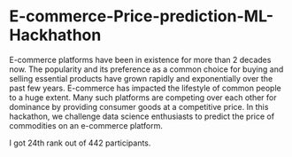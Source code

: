# E-commerce-Price-prediction-ML-Hackhathon
E-commerce platforms have been in existence for more than 2 decades now. The popularity and its preference as a common choice for buying and selling essential products have grown rapidly and exponentially over the past few years. E-commerce has impacted the lifestyle of common people to a huge extent. Many such platforms are competing over each other for dominance by providing consumer goods at a competitive price. In this hackathon, we challenge data science enthusiasts to predict the price of commodities on an e-commerce platform.


I got 24th rank out of 442 participants.

